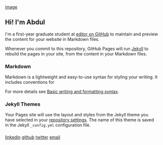 [image](https://drive.google.com/file/d/1i0Nj9IXBVh_J0ZHEs6A6N5-ETo-P4Wum/view?usp=sharing)

## Hi! I'm Abdul

I'm a first-year graduate student at [editor on GitHub](https://github.com/cepdulfatah/cepdulfatah.github.io/edit/main/index.md) to maintain and preview the content for your website in Markdown files.

Whenever you commit to this repository, GitHub Pages will run [Jekyll](https://jekyllrb.com/) to rebuild the pages in your site, from the content in your Markdown files.

### Markdown

Markdown is a lightweight and easy-to-use syntax for styling your writing. It includes conventions for

For more details see [Basic writing and formatting syntax](https://docs.github.com/en/github/writing-on-github/getting-started-with-writing-and-formatting-on-github/basic-writing-and-formatting-syntax).

### Jekyll Themes

Your Pages site will use the layout and styles from the Jekyll theme you have selected in your [repository settings](https://github.com/cepdulfatah/cepdulfatah.github.io/settings/pages). The name of this theme is saved in the Jekyll `_config.yml` configuration file.

### 

[linkedin](www.linkedin.com/in/cepabdulfatah) [github](https://github.com/cepdulfatah) [twitter](https://twitter.com/cepdulfatah) [email](cepabdulfatah@gmail.com)
